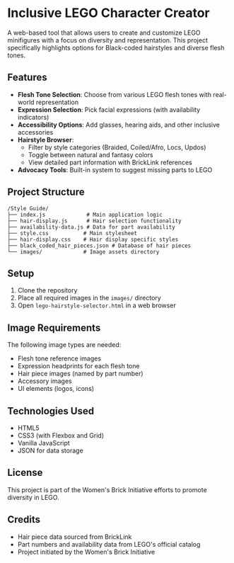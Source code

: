 # Inclusive LEGO Character Creator

A web-based tool that allows users to create and customize LEGO minifigures with a focus on diversity and representation. This project specifically highlights options for Black-coded hairstyles and diverse flesh tones.

## Features

- **Flesh Tone Selection**: Choose from various LEGO flesh tones with real-world representation
- **Expression Selection**: Pick facial expressions (with availability indicators)
- **Accessibility Options**: Add glasses, hearing aids, and other inclusive accessories
- **Hairstyle Browser**: 
  - Filter by style categories (Braided, Coiled/Afro, Locs, Updos)
  - Toggle between natural and fantasy colors
  - View detailed part information with BrickLink references
- **Advocacy Tools**: Built-in system to suggest missing parts to LEGO

## Project Structure

```
/Style Guide/
├── index.js             # Main application logic
├── hair-display.js      # Hair selection functionality
├── availability-data.js # Data for part availability
├── style.css           # Main stylesheet
├── hair-display.css    # Hair display specific styles
├── black_coded_hair_pieces.json # Database of hair pieces
└── images/             # Image assets directory
```

## Setup

1. Clone the repository
2. Place all required images in the `images/` directory
3. Open `lego-hairstyle-selector.html` in a web browser

## Image Requirements

The following image types are needed:
- Flesh tone reference images
- Expression headprints for each flesh tone
- Hair piece images (named by part number)
- Accessory images
- UI elements (logos, icons)

## Technologies Used

- HTML5
- CSS3 (with Flexbox and Grid)
- Vanilla JavaScript
- JSON for data storage


## License

This project is part of the Women's Brick Initiative efforts to promote diversity in LEGO.

## Credits

- Hair piece data sourced from BrickLink
- Part numbers and availability data from LEGO's official catalog
- Project initiated by the Women's Brick Initiative
